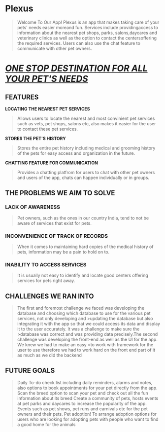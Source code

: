 # Plexus
> Welcome To Our App! Plexus is an app that makes taking
> care of your pets' needs easier moreand fun. 
> Services include providingaccess to information about the
> nearest pet shops, parks, salons,daycares and veterinary clinics as well
> as the option to contact the centersoffering the required services. Users
> can also use the chat feature to communicate with other pet owners.

<ins> **_ONE STOP DESTINATION FOR ALL YOUR PET'S NEEDS_** </ins>
=

## FEATURES

**LOCATING THE NEAREST PET SERVICES**
>Allows users to locate the nearest and most convinient
>pet services such as vets, pet shops, salons etc, also makes
>it easier for the user to contact these pet services.

**STORES THE PET'S HISTORY**
>Stores the entire pet history including medical and
>grooming history of the pets for easy access and
>organization in the future.

**CHATTING FEATURE FOR COMMUNICATION**
>Provides a chatting platfrom for users to chat with other
>pet owners and users of the app, chats can happen
>individually or in groups.

## THE PROBLEMS WE AIM TO SOLVE

### LACK OF AWARENESS
>Pet owners, such as the ones in our country India, tend to not be aware
>of services that exist for pets.

### INCONVENIENCE OF TRACK OF RECORDS
>When it comes to maintaining hard copies of the medical history of pets,
>information may be a pain to hold on to.

### INABILITY TO ACCESS SERVICES
>It is usually not easy to identify and locate good centers offering services
>for pets right away.

## CHALLENGES WE RAN INTO
>The first and foremost challenge we faced was developing the database and choosing which database to use for the various pet services, not only developing and >updating the database but also integrating it with the app so that we could access its data and display it to the user accurately. It was a challenge to make sure the >database was correct and was providing data precisely.The second challenge was developing the front-end as well as the UI for the app. We knew we had to make an easy >to work with framework for the user to use therefore we had to work hard on the front end part of it as much as we did the backend

## FUTURE GOALS
>Daily To-do check list including daily reminders, alarms
>and notes, also options to book appointments for your
>pet directly from the app.
>Scan the breed option to scan your
>pet and check out all the fun
>information about its breed
>Create a community of pets, hosts events at pet parks and
>daycares to increase the popularity of the app. Events such as
>pet shows, pet runs and carnivals etc for the pet owners and
>their pets.
>Pet adoption! To arrange adoption options for users who are
>looking for adopting pets with people who want to find a
>good home for the animals


